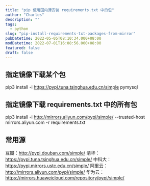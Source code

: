 ```yaml
---
title: "pip 使用国内源安装 requirements.txt 中的包"
author: "Charles"
description: ""
tags:
  - python
slug: "pip-install-requirements-txt-packages-from-mirror"
pubDatetime: 2022-05-05T08:10:34.000+08:00
modDatetime: 2022-07-01T16:08:56.000+08:00
featured: false
draft: false
---
```


## 指定镜像下载某个包

pip3 install -i https://pypi.tuna.tsinghua.edu.cn/simple pymysql

## 指定镜像下载 requirements.txt 中的所有包

pip3 install -i http://mirrors.aliyun.com/pypi/simple/ --trusted-host mirrors.aliyun.com -r requirements.txt

## 常用源

豆瓣：<http://pypi.douban.com/simple/>
清华：<https://pypi.tuna.tsinghua.edu.cn/simple/>
中科大：<https://pypi.mirrors.ustc.edu.cn/simple/>
阿里云：<http://mirrors.aliyun.com/pypi/simple/>
华为云：<https://mirrors.huaweicloud.com/repository/pypi/simple/>
[
](http://pypi.douban.com/simple/)

